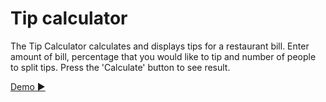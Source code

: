 # Tip calculator

The Tip Calculator calculates and displays tips for a restaurant bill. Enter amount of bill, percentage that you would like to tip and number of people to split tips. Press the 'Calculate' button to see result.

[Demo ▶️](https://yaninatrekhleb.github.io/tip-calculator/index.html)

